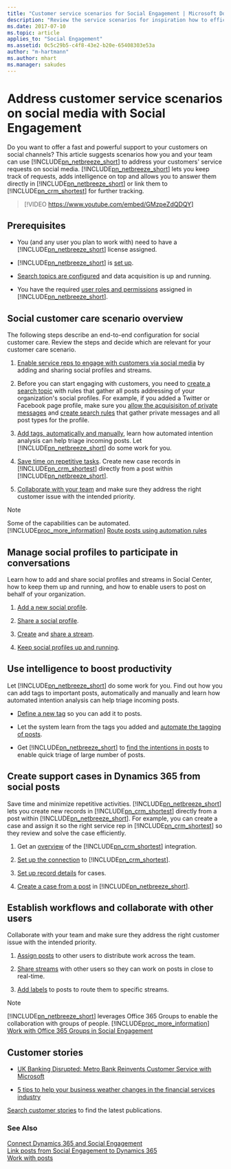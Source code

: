 ```yaml
---
title: "Customer service scenarios for Social Engagement | Microsoft Docs"
description: "Review the service scenarios for inspiration how to efficiently leverage Social Engagement in your organization."
ms.date: 2017-07-10
ms.topic: article
applies_to: "Social Engagement"
ms.assetid: 0c5c29b5-c4f8-43e2-b20e-65408303e53a
author: "m-hartmann"
ms.author: mhart
ms.manager: sakudes
---
```

# Address customer service scenarios on social media with Social Engagement

Do you want to offer a fast and powerful support to your customers on social channels? This article suggests scenarios how you and your team can use [!INCLUDE[pn_netbreeze_short](../includes/pn-netbreeze-short.md)] to address your customers' service requests on social media. [!INCLUDE[pn_netbreeze_short](../includes/pn-netbreeze-short.md)] lets you keep track of requests, adds intelligence on top and allows you to answer them directly in [!INCLUDE[pn_netbreeze_short](../includes/pn-netbreeze-short.md)] or link them to [!INCLUDE[pn_crm_shortest](../includes/pn-crm-shortest.md)] for further tracking.

> [!VIDEO https://www.youtube.com/embed/GMzpeZdQDQY]

## Prerequisites

- You (and any user you plan to work with) need to have a [!INCLUDE[pn_netbreeze_short](../includes/pn-netbreeze-short.md)] license assigned.

- [!INCLUDE[pn_netbreeze_short](../includes/pn-netbreeze-short.md)] is [set up](../social-engagement/administer-microsoft-social-engagement.md).

- [Search topics are configured](../social-engagement/set-up-searches.md) and data acquisition is up and running.

- You have the required [user roles and permissions](../social-engagement/user-roles.md) assigned in [!INCLUDE[pn_netbreeze_short](../includes/pn-netbreeze-short.md)].

## Social customer care scenario overview

The following steps describe an end-to-end configuration for social customer care. Review the steps and decide which are relevant for your customer care scenario.

1.  [Enable service reps to engage with customers via social media](#manage-social-profiles-to-participate-in-conversations) by adding and sharing social profiles and streams.

2. Before you can start engaging with customers, you need to [create a search topic](../social-engagement/set-up-searches.md) with rules that gather all posts addressing of your organization's social profiles. For example, if you added a Twitter or Facebook page profile, make sure you [allow the acquisisiton of private messages](../social-engagement/manage-access-tokens.md#tokens-for-interactions-with-posts) and [create search rules](../social-engagement/add-rules-search-topic.md) that gather private messages and all post types for the profile.

3. [Add tags, automatically and manually](#use-intelligence-to-boost-productivity), learn how automated intention analysis can help triage incoming posts. Let [!INCLUDE[pn_netbreeze_short](../includes/pn-netbreeze-short.md)] do some work for you.

4. [Save time on repetitive tasks](#create-support-cases-in-dynamics-365-from-social-posts). Create new case records in [!INCLUDE[pn_crm_shortest](../includes/pn-crm-shortest.md)] directly from a post within [!INCLUDE[pn_netbreeze_short](../includes/pn-netbreeze-short.md)].

5. [Collaborate with your team](#establish-workflows-and-collaborate-with-other-users) and make sure they address the right customer issue with the intended priority.

> [!NOTE]
> Some of the capabilities can be automated. [!INCLUDE[proc_more_information](../includes/proc-more-information.md)] [Route posts using automation rules](../social-engagement/automation-rules.md)

## Manage social profiles to participate in conversations

 Learn how to add and share social profiles and streams in Social Center, how to keep them up and running, and how to enable users to post on behalf of your organization.

1. [Add a new social profile](../social-engagement/manage-social-profiles.md).

2. [Share a social profile](../social-engagement/manage-social-profiles.md#let-other-users-work-with-your-social-profile).

3. [Create](../social-engagement/social-center.md#configure-a-stream) and [share a stream](../social-engagement/social-center.md#share-a-stream).

4. [Keep social profiles up and running](../social-engagement/social-profiles-health-state.md).

## Use intelligence to boost productivity

Let [!INCLUDE[pn_netbreeze_short](../includes/pn-netbreeze-short.md)] do some work for you. Find out how you can add tags to important posts, automatically and manually and learn how automated intention analysis can help triage incoming posts.

- [Define a new tag](../social-engagement/tags.md#add-custom-tags) so you can add it to posts.

- Let the system learn from the tags you added and [automate the tagging of posts](../social-engagement/tags.md#promote-custom-tags-to-auto-tags).

- Get [!INCLUDE[pn_netbreeze_short](../includes/pn-netbreeze-short.md)] to [find the intentions in posts](../social-engagement/tags.md#how-intention-analysis-works) to enable quick triage of large number of posts.

## Create support cases in Dynamics 365 from social posts

Save time and minimize repetitive activities. [!INCLUDE[pn_netbreeze_short](../includes/pn-netbreeze-short.md)] lets you create new records in [!INCLUDE[pn_crm_shortest](../includes/pn-crm-shortest.md)] directly from a post within [!INCLUDE[pn_netbreeze_short](../includes/pn-netbreeze-short.md)]. For example, you can create a case and assign it so the right service rep in [!INCLUDE[pn_crm_shortest](../includes/pn-crm-shortest.md)] so they review and solve the case efficiently.

1. Get an [overview](../social-engagement/link-posts-to-dynamics-365.md) of the [!INCLUDE[pn_crm_shortest](../includes/pn-crm-shortest.md)] integration.

2. [Set up the connection](../social-engagement/connect-dynamics-365-social-engagement.md) to [!INCLUDE[pn_crm_shortest](../includes/pn-crm-shortest.md)].

3. [Set up record details](../social-engagement/create-dynamics-365-record-from-social-post.md) for cases.

4. [Create a case from a post](../social-engagement/create-dynamics-365-record-from-social-post.md#convert-a-social-engagement-post-to-a-social-activity) in [!INCLUDE[pn_netbreeze_short](../includes/pn-netbreeze-short.md)].

## Establish workflows and collaborate with other users

Collaborate with your team and make sure they address the right customer issue with the intended priority.

1. [Assign posts](../social-engagement/work-with-posts.md#assign-a-post-to-other-users-in-analytics-and-social-center) to other users to distribute work across the team.

2. [Share streams](../social-engagement/social-center.md#share-a-stream) with other users so they can work on posts in close to real-time.

3. [Add labels](../social-engagement/work-with-posts.md#add-a-label-to-a-post-in-analytics-or-social-center) to posts to route them to specific streams.

> [!NOTE]
> [!INCLUDE[pn_netbreeze_short](../includes/pn-netbreeze-short.md)] leverages Office 365 Groups to enable the collaboration with groups of people. [!INCLUDE[proc_more_information](../includes/proc-more-information.md)] [Work with Office 365 Groups in Social Engagement](../social-engagement/office-365-groups-social-engagement.md)

## Customer stories

- [UK Banking Disrupted: Metro Bank Reinvents Customer Service with Microsoft](https://customers.microsoft.com/en-us/story/uk-banking-disrupted-metro-bank-reinvents-customer-ser)

- [5 tips to help your business weather changes in the financial services industry](https://customers.microsoft.com/en-us/story/5-tips-to-help-your-business-weather-changes-in-the-fi)

[Search customer stories](https://customers.microsoft.com/en-us/search?sq=%22Microsoft%20Social%20Engagement%22&ff=&p=0&so=story_publish_date%20desc) to find the latest publications.

### See Also

[Connect Dynamics 365 and Social Engagement](../social-engagement/connect-dynamics-365-social-engagement.md)   
[Link posts from Social Engagement to Dynamics 365](../social-engagement/link-posts-to-dynamics-365.md)   
[Work with posts](../social-engagement/work-with-posts.md)
